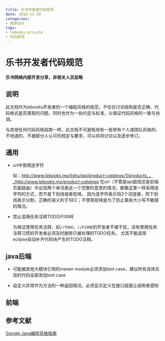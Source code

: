 ```yaml
---
title: 乐书开发者代码规范
date: 2016-12-29
categories: 
- 程序设计
tags:
- lebooks-private
- 代码规范
---
```


# 乐书开发者代码规范

**乐书网络内部开发分享，非相关人员忽略**

## 说明

此文档作为lebooks开发者的一个编程风格的规范，不仅仅讨论结构是否正确、代码格式是否美观的问题，同时也作为一些约定与标准，以保证代码风格的一致与协调。

与其他任何代码风格指南一样，此文档不可避免地有一些带有个人或团队风格的、不地道的、不被部分人认可的规定与要求，可以共同讨论以及逐步修订。

## 通用

* url中使用连字符
    
    如：_http://www.lebooks.me/lishu/api/product-catalogs/1/products_，_http://www.lebooks.me/product-catalogs_
    在url（不管是api路径还是前端页面路由）中出现两个单词表达一个完整的意思的情况，都像这里一样采用连字符的方式，而不是下划线或者驼峰。
    因为连字符表示将2个词连接，而下划线表示分割，正确的语义利于SEO；不使用驼峰是为了防止某些大小写不敏感的情况。
    
* 禁止滥用任务注释TODO/FIXME
    
    为保证使用任务注释，如`//TODO`，`//FIXME`的开发者不被干扰，没有使用任务注释习惯的开发者必须及时删除已被处理的TODO任务。
    尤其不能滥用eclipse自动补齐代码块产生的TODO注释。

## java后端

* 可能被其他大模块引用的maven module必须添加test case，建议所有具体实现的代码全部添加test case

* 自定义异常作为方法的一种返回情况，必须显示定义在接口层面让调用者感知

## 前端

## 参考文献

[Google Java编程风格指南](http://www.hawstein.com/posts/google-java-style.html)
